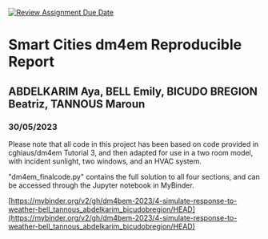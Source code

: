 [![Review Assignment Due Date](https://classroom.github.com/assets/deadline-readme-button-24ddc0f5d75046c5622901739e7c5dd533143b0c8e959d652212380cedb1ea36.svg)](https://classroom.github.com/a/4YDPKTYq)
# Smart Cities dm4em Reproducible Report
## ABDELKARIM Aya, BELL Emily, BICUDO BREGION Beatriz, TANNOUS Maroun
### 30/05/2023

Please note that all code in this project has been based on code provided in cghiaus/dm4em Tutorial 3, and then adapted for use in a two room model, with incident sunlight, two windows, and an HVAC system.

"dm4em_finalcode.py" contains the full solution to all four sections, and can be accessed through the Jupyter notebook in MyBinder.

[https://mybinder.org/v2/gh/dm4bem-2023/4-simulate-response-to-weather-bell_tannous_abdelkarim_bicudobregion/HEAD](https://mybinder.org/v2/gh/dm4bem-2023/4-simulate-response-to-weather-bell_tannous_abdelkarim_bicudobregion/HEAD)
